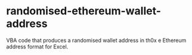 # randomised-ethereum-wallet-address
VBA code that produces a randomised wallet address in th0x e Ethereum address format for Excel.
